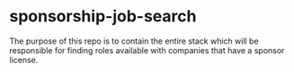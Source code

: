 # sponsorship-job-search
The purpose of this repo is to contain the entire stack which will be responsible for finding roles available with companies that have a sponsor license. 
